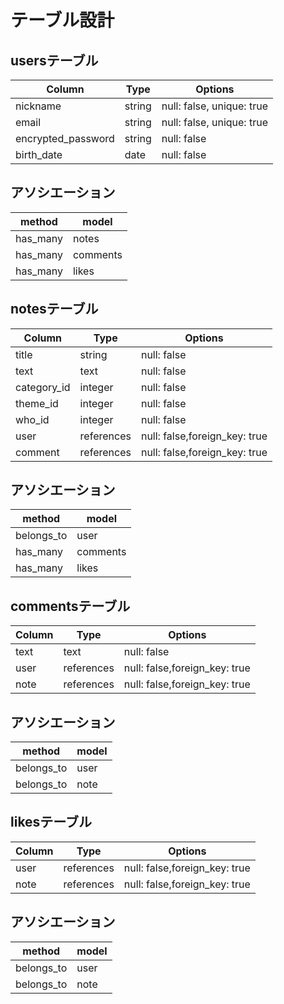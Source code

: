 # テーブル設計

## usersテーブル

| Column                | Type      | Options                        |
| --------------------- | --------- | ------------------------------ |
| nickname              | string    | null: false, unique: true      |
| email                 | string    | null: false, unique: true      |
| encrypted_password    | string    | null: false                    |
| birth_date            | date      | null: false                    |

## アソシエーション

| method                | model          |
| --------------------- | -------------- |
| has_many              | notes          |
| has_many              | comments       |
| has_many              | likes          |




## notesテーブル

| Column                | Type        | Options                        |
| --------------------- | ----------- | ------------------------------ |
| title                 | string      | null: false                    |
| text                  | text        | null: false                    |
| category_id           | integer     | null: false                    |
| theme_id              | integer     | null: false                    |
| who_id                | integer     | null: false                    |
| user                  | references  | null: false,foreign_key: true  |
| comment               | references  | null: false,foreign_key: true  |


## アソシエーション

| method                | model          |
| --------------------- | -------------- |
| belongs_to            | user           |
| has_many              | comments       |
| has_many              | likes          |





## commentsテーブル

| Column                | Type       | Options                        |
| --------------------- | ---------- | ------------------------------ |
| text                  | text       | null: false                    |
| user                  | references | null: false,foreign_key: true  |
| note                  | references | null: false,foreign_key: true  |

## アソシエーション

| method                | model          |
| --------------------- | -------------- |
| belongs_to            | user           |
| belongs_to            | note           |



## likesテーブル

| Column                | Type       | Options                        |
| --------------------- | ---------- | ------------------------------ |
| user                  | references | null: false,foreign_key: true  |
| note                  | references | null: false,foreign_key: true  |

## アソシエーション

| method                | model          |
| --------------------- | -------------- |
| belongs_to            | user           |
| belongs_to            | note           |